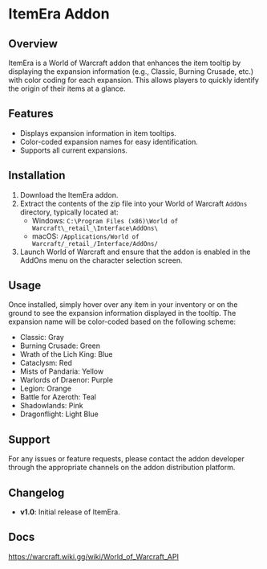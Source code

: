 # ItemEra Addon

## Overview

ItemEra is a World of Warcraft addon that enhances the item tooltip by displaying the expansion information (e.g., Classic, Burning Crusade, etc.) with color coding for each expansion. This allows players to quickly identify the origin of their items at a glance.

## Features

- Displays expansion information in item tooltips.
- Color-coded expansion names for easy identification.
- Supports all current expansions.

## Installation

1. Download the ItemEra addon.
2. Extract the contents of the zip file into your World of Warcraft `AddOns` directory, typically located at:
   - Windows: `C:\Program Files (x86)\World of Warcraft\_retail_\Interface\AddOns\`
   - macOS: `/Applications/World of Warcraft/_retail_/Interface/AddOns/`
3. Launch World of Warcraft and ensure that the addon is enabled in the AddOns menu on the character selection screen.

## Usage

Once installed, simply hover over any item in your inventory or on the ground to see the expansion information displayed in the tooltip. The expansion name will be color-coded based on the following scheme:

- Classic: Gray
- Burning Crusade: Green
- Wrath of the Lich King: Blue
- Cataclysm: Red
- Mists of Pandaria: Yellow
- Warlords of Draenor: Purple
- Legion: Orange
- Battle for Azeroth: Teal
- Shadowlands: Pink
- Dragonflight: Light Blue

## Support

For any issues or feature requests, please contact the addon developer through the appropriate channels on the addon distribution platform.

## Changelog

- **v1.0**: Initial release of ItemEra.

## Docs

https://warcraft.wiki.gg/wiki/World_of_Warcraft_API
